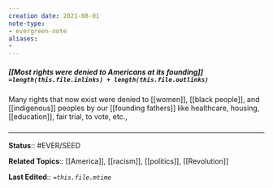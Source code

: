 ```yaml
---
creation date: 2021-08-01
note-type: 
- evergreen-note
aliases:
- 
---
```


##### [[Most rights were denied to Americans at its founding]] `=length(this.file.inlinks) + length(this.file.outlinks)`

Many rights that now exist were denied to [[women]], [[black people]], and [[indigenous]] peoples by our [[founding fathers]] like healthcare, housing, [[education]], fair trial, to vote, etc., 

### <hr class="footnote"/>

**Status**:: #EVER/SEED

**Related Topics**:: [[America]], [[racism]], [[politics]], [[Revolution]]
	
**Last Edited**:: *`=this.file.mtime`*
